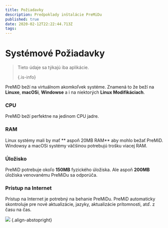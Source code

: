 ```yaml
---
title: Požiadavky
description: Predpoklady inštalácie PreMiDu
published: true
date: 2020-02-12T22:22:44.713Z
tags: 
---
```


# Systémové Požiadavky

> Tieto údaje sa týkajú iba aplikácie. 
> 
> {.is-info}

PreMiD beží na virtuálnom akomkoľvek systéme. Znamená to že beží na **Linuxe**, **macOSi**, **Windowse** a i na niektorých **Linux Modifikáciach**.

### CPU
PreMiD beží perfektne na jedinom CPU jadre.

### RAM
Linux systémy mali by mať ** aspoň 20MB RAM** aby mohlo bežať PreMiD. Windowsy a macOSi systémy väčšinou potrebujú trošku viacej RAM.

### Úložisko
PreMiD potrebuje okoľo **150MB** fyzického úložiska. Ale aspoň **200MB** úložiska venovanému PreMiDu sa odporúča.

### Prístup na Internet
Prístup na Internet je potrebný na behanie PreMiDu. PreMiD automaticky skontroluje pre nové aktualizácie, jazyky, aktualizácie prítomnosti, atď. z času na čas.

![](https://a.icons8.com/ViUXyjOj/f4tFww/svg.svg) {.align-abstopright}